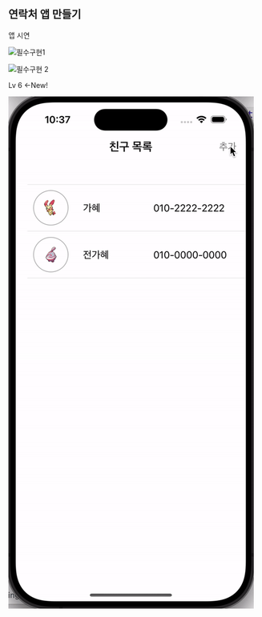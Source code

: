 
## 연락처 앱 만들기

앱 시연

![필수구현1](https://github.com/user-attachments/assets/fcf3aacf-cd84-427c-8975-fab59a233e2c)

![필수구현 2](https://github.com/user-attachments/assets/7588b2fc-3ffb-44cf-8654-4cc20ce39124)

Lv 6 <-New!

![Lv6구현](https://github.com/gahyejeon/pokeContact/blob/main/lv6.gif)
